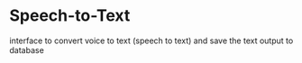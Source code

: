# Speech-to-Text
interface to convert voice to text (speech to text) and save the text output to database
